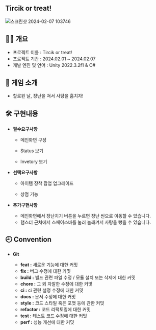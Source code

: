 ## Tircik or treat!


![스크린샷 2024-02-07 103746](https://github.com/oeto2/SpartaDungeon2D/assets/118743238/7febdae1-972f-4828-accc-1c61e91fe320)


## 🙋‍♀️ 개요
- 프로젝트 이름 : Tircik or treat!
- 프로젝트 기간 : 2024.02.01 ~ 2024.02.07
- 개발 엔진 및 언어 : Unity 2022.3.2f1 & C#


## 👀 게임 소개
- 할로윈 날, 장난을 쳐서 사탕을 훔치자!


## 🛠 구현내용
- **필수요구사항**

    - 메인화면 구성


    - Status 보기
       
    - Invetory 보기


 
            
- **선택요구사항**
    - 아이템 장착 팝업 업그레이드
        

        
    - 상점 기능

        

- **추가구현사항**
   - 메인화면에서 장난치기 버튼을 누르면 장난 씬으로 이동할 수 있습니다.
   -  햄스터 근처에서 스페이스바를 눌러 놀래켜서 사탕을 뺐을 수 있습니다.

## 🕘 Convention


- **Git**

  - **feat :**	새로운 기능에 대한 커밋
  - **fix :**	버그 수정에 대한 커밋
  - **build :**	빌드 관련 파일 수정 / 모듈 설치 또는 삭제에 대한 커밋
  - **chore :**	그 외 자잘한 수정에 대한 커밋
  - **ci :**	ci 관련 설정 수정에 대한 커밋
  - **docs :**	문서 수정에 대한 커밋
  - **style :**	코드 스타일 혹은 포맷 등에 관한 커밋
  - **refactor :** 코드 리팩토링에 대한 커밋
  - **test :**	테스트 코드 수정에 대한 커밋
  - **perf :**	성능 개선에 대한 커밋
